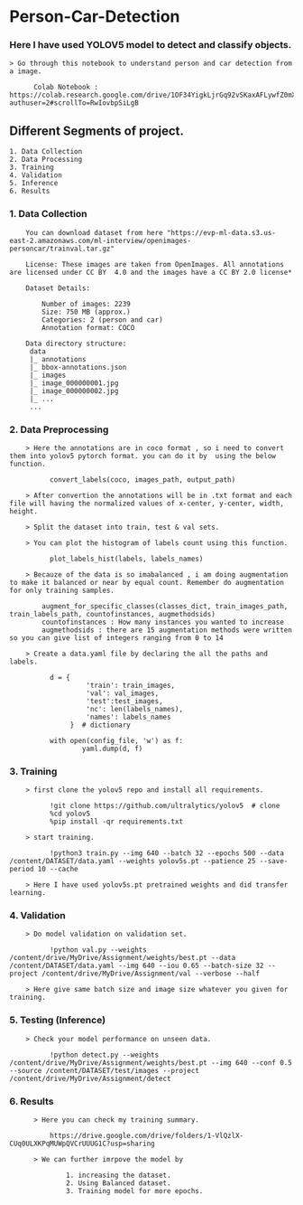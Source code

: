 # Person-Car-Detection

### Here I have used YOLOV5 model to detect and classify objects.

    > Go through this notebook to understand person and car detection from a image.
    
          Colab Notebook : https://colab.research.google.com/drive/1OF34YigkLjrGq92vSKaxAFLywfZ0mXpx?authuser=2#scrollTo=RwIovbpSiLgB
    
## Different Segments of project.

    1. Data Collection
    2. Data Processing
    3. Training
    4. Validation
    5. Inference
    6. Results
    
 ### 1. Data Collection
 
        You can download dataset from here "https://evp-ml-data.s3.us-east-2.amazonaws.com/ml-interview/openimages-personcar/trainval.tar.gz"
        
        License: These images are taken from OpenImages. All annotations are licensed under CC BY  4.0 and the images have a CC BY 2.0 license*
        
        Dataset Details:   
        
            Number of images: 2239 
            Size: 750 MB (approx.) 
            Categories: 2 (person and car) 
            Annotation format: COCO 
            
        Data directory structure: 
         data 
         |_ annotations 
         |_ bbox-annotations.json 
         |_ images 
         |_ image_000000001.jpg 
         |_ image_000000002.jpg 
         |_ ... 
         ... 
         
 ### 2. Data Preprocessing
        > Here the annotations are in coco format , so i need to convert them into yolov5 pytorch format. you can do it by  using the below function.
        
              convert_labels(coco, images_path, output_path)
            
        > After convertion the annotations will be in .txt format and each file will having the normalized values of x-center, y-center, width, height.
        
        > Split the dataset into train, test & val sets.
        
        > You can plot the histogram of labels count using this function.
        
              plot_labels_hist(labels, labels_names)             
              
        > Becauze of the data is so imabalanced , i am doing augmentation to make it balanced or near by equal count. Remember do augmentation for only training samples.
        
            augment_for_specific_classes(classes_dict, train_images_path, train_labels_path, countofinstances, augmethodsids)
            countofinstances : How many instances you wanted to increase
            augmethodsids : there are 15 augmentation methods were written so you can give list of integers ranging from 0 to 14
            
        > Create a data.yaml file by declaring the all the paths and labels.
        
              d = {
                       'train': train_images,
                       'val': val_images,
                       'test':test_images,
                       'nc': len(labels_names),
                       'names': labels_names
                   }  # dictionary

              with open(config_file, 'w') as f:
                      yaml.dump(d, f)
            
### 3. Training

        > first clone the yolov5 repo and install all requirements.
        
              !git clone https://github.com/ultralytics/yolov5  # clone
              %cd yolov5
              %pip install -qr requirements.txt
              
        > start training.
        
              !python3 train.py --img 640 --batch 32 --epochs 500 --data /content/DATASET/data.yaml --weights yolov5s.pt --patience 25 --save-period 10 --cache
              
        > Here I have used yolov5s.pt pretrained weights and did transfer learning.
        
### 4. Validation

        > Do model validation on validation set.
        
              !python val.py --weights /content/drive/MyDrive/Assignment/weights/best.pt --data /content/DATASET/data.yaml --img 640 --iou 0.65 --batch-size 32 --project /content/drive/MyDrive/Assignment/val --verbose --half
              
        > Here give same batch size and image size whatever you given for training.
         
### 5. Testing (Inference)

        > Check your model performance on unseen data.
        
              !python detect.py --weights /content/drive/MyDrive/Assignment/weights/best.pt --img 640 --conf 0.5 --source /content/DATASET/test/images --project /content/drive/MyDrive/Assignment/detect
              
### 6. Results 

          > Here you can check my training summary.
          
              https://drive.google.com/drive/folders/1-VlQzlX-CUq0ULXKPqMUWpQVCrUUUG1C?usp=sharing
              
          > We can further imrpove the model by 
          
                  1. increasing the dataset.
                  2. Using Balanced dataset.
                  3. Training model for more epochs.
        
        
